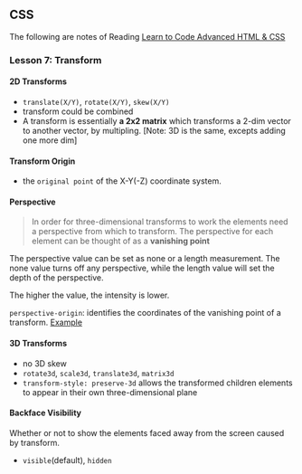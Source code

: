 ## CSS

The following are notes of Reading [Learn to Code Advanced HTML & CSS](http://learn.shayhowe.com/advanced-html-css/css-transforms/)

### Lesson 7: Transform

#### 2D Transforms

* `translate(X/Y)`, `rotate(X/Y)`, `skew(X/Y)`
* transform could be combined
* A transform is essentially **a 2x2 matrix** which transforms a 2-dim vector to another vector, by multipling. [Note: 3D is the same, excepts adding one more dim]

#### Transform Origin

* the `original point` of the X-Y(-Z) coordinate system.

#### Perspective

> In order for three-dimensional transforms to work the elements need a perspective from which to transform. The perspective for each element can be thought of as a **vanishing point**

The perspective value can be set as none or a length measurement. The none value turns off any perspective, while the length value will set the depth of the perspective.

The higher the value, the intensity is lower.

`perspective-origin`: identifies the coordinates of the vanishing point of a transform. [Example](http://codepen.io/shayhowe/pen/ihjFA)

#### 3D Transforms

* no 3D skew
* `rotate3d`, `scale3d`, `translate3d`, `matrix3d`
* `transform-style: preserve-3d` allows the transformed children elements to appear in their own three-dimensional plane

#### Backface Visibility

Whether or not to show the elements faced away from the screen caused by transform.

* `visible`(default), `hidden`
